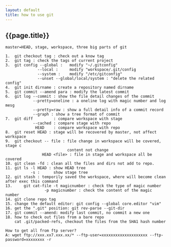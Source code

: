```yaml
---
layout: default
title: how to use git
---
```


{{page.title}}
----------------
	
	master=HEAD, stage, workspace, three big parts of git
	
	1. 	git checkout tag : check out a know tag
	2. 	git tag : check the tags of current project
	3. 	git config --global : 	modify "~/.gitconfig" 
				  --local : 	modify "workspace/.git/config
				  --system :	modify "/etc/gitconfig"
				  --unset --global/local/system : "delete the related config"
	4. 	git init dirname : create a repository named dirname
	5. 	git commit --amend para : modify the latest commit
	6. 	git log	--commit : show the file detail changes of the commit
				--pretty=oneline : a oneline log with magic number and log mesg
				--pretty=raw : show a full detail info of a commit record
				--graph : show a tree format of commit
	7. 	git diff 		 : compare workspace with stage 
				--cached : compare stage with repo
				 HEAD	 : compare workspace with repo
	8. 	git reset HEAD : stage will be recovered by master, not affect workspace
	9. 	git checkout -- file : file change in workspace will be covered, stage c
							   content not change
					HEAD <file> : file in stage and workspace all be covered
	10.	git clean -fd : clean all the files and dirs not add to repo. 
	11.	git ls -l HEAD : show HEAD tree
			   -s :		 show stage tree
	12.	git stash : temporily saved the workspace, where will become clean after exec this command
	13. 	git cat-file -t magicnumber : check the type of magic number
					 -p magicnumber : check the content of the magic number
	14.	git clone repo tag
	15. change the default editor: git config --global core.editor "vim"
	16. get the ".git" position: git rev-parse --git-dir
	17. git commit --amend: modify last commit, no commit a new one
	18. how to check out files from a bare repo
		cat .git/packed-refs, checkout the files from the SHA1 hash number
	
	How to get all from ftp server?
	A: wget ftp://xxx.xx7.xxx.xx/* --ftp-user=xxxxxxxxxxxxxxxxxxxx --ftp-password=xxxxxxxx -r

